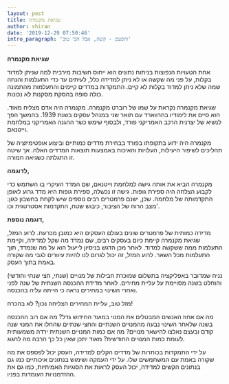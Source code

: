 ```yaml
---
layout: post
title: שגיאת מקנמרה
author: shiran
date: '2019-12-29 07:50:46'
intro_paragraph: 'והפעם - קשה, אבל הכי טוב'
---
```


**שגיאת מקנמרה**

אחת הטעויות הנפוצות בניתוח נתונים הוא ייחוס חשיבות מירבית למה שניתן למדוד בקלות, על פני מה שקשה או לא ניתן למדידה כלל, לעיתים עד כדי התעלמות והנחה שמה שלא ניתן למדוד בקלות לא קיים. התמקדות במדדים קיימים והתעלמות מהתמונה כולה סופה בהסקת מסקנות לא נכונות.

שגיאת מקנמרה נקראת על שמו של רוברט מקנמרה. מקנמרה היה אדם מצליח מאוד. הוא סיים את לימודיו בהרווארד עם תואר שני במנהל עסקים בשנת 1939. בהמשך הפך לנשיא של יצרנית הרכב האמריקני פורד, ולבסוף שימש כשר ההגנה האמריקני במלחמת וייטנאם.

מקנמרה היה ידוע בתקופתו בפורד בבחירת מדדים כמותיים וביצוע אופטימיזציה של תהליכים לשיפור היעילות, העלויות והאיכות באמצעות תוצאות המדדים האלה. אך שיטה זו התגלתה כשגיאה חמורה.

**לדוגמה,**

מקנמרה הביא את אותה גישה למלחמת וייטנאם, שם המדד העיקרי בו השתמש כדי לקבוע הצלחה היה ספירת גופות. גישה זו נכשלה, ספירת גופות היא מדד גרוע לאופן התקדמותה של מלחמה. שכן, ישנם פרמטרים רבים נוספים שיש לקחת בחשבון כגון: מצב הרוח של הציבור, כיבוש שטח, התקדמות אסטרטגית וכו'. 

**דוגמה נוספת,** 

מדידה כמותית של פרמטרים שונים בעולם העסקים היא כמובן מכרעת. לרוע המזל, שגיאת מקנמרה קיימת כיום בעסקים רבים, שם נמדד מה שקל למדידה, וקיימת התעלמות ממה ששקשה למדוד. לאחר מכן הדגש בניסיון לייעול הוא על מה שנמדד, תוך התעלמות מכל השאר. לרוע המזל, זה יכול לגרום לנו להיות עיוורים לגבי מה שקורה באמת בתוך העסק.

נניח שמדובר באפליקציה בתשלום שמוכרת חבילות של מנויים (שנתי, חצי שנתי וחודשי) והוחלט בשנה מסויימת על עליית מחירים. לאחר מדידת ההכנסה השנתית של שנה לפני ואחרי השינוי במחירים נראה כי הייתה עליה בהכנסה.

מזל טוב, עליית המחירים הצליחה נכון? לא בהכרח!

מה אם אחוז האנשים המבטלים את המנוי במועד החידוש גדל? מה אם רוב ההכנסה בשנה שלאחר השינוי נבעה מהמנויים השנתיים והחצי שנתיים שהחלו את המנוי שנה קודם ובעצם נאלצו להישאר מנויים? מה אם כמות המנויים השנתית ירדה משמעותית לעומת כמות המנויים החודשית? מאוד יתכן שאין כל כך הרבה מה לחגוג.

על ידי התמקדות בכותרות של מדדים הקלים למדידה, העסק יכול לפספס את מה שקורה באמת עם המשתמשים שלו. על ידי העמקה ושימוש בנתונים איכותיים כמו גם בנתונים הקשים למדידה, יכול העסק לראות את הסוגיות האמיתיות, כמו גם את ההזדמנויות העומדות בפניו.



